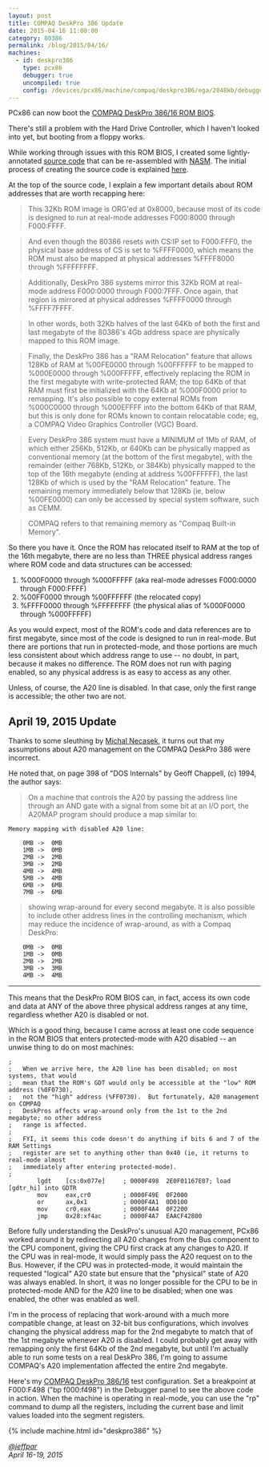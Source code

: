 ```yaml
---
layout: post
title: COMPAQ DeskPro 386 Update
date: 2015-04-16 11:00:00
category: 80386
permalink: /blog/2015/04/16/
machines:
  - id: deskpro386
    type: pcx86
    debugger: true
    uncompiled: true
    config: /devices/pcx86/machine/compaq/deskpro386/ega/2048kb/debugger/machine.xml
---
```


PCx86 can now boot the [COMPAQ DeskPro 386/16 ROM BIOS](/devices/pcx86/rom/compaq/deskpro386/).

There's still a problem with the Hard Drive Controller, which I haven't looked into yet,
but booting from a floppy works.

While working through issues with this ROM BIOS, I created some lightly-annotated
[source code](/devices/pcx86/rom/compaq/deskpro386/1988-01-28/1988-01-28.asm) that can be re-assembled
with [NASM](http://www.nasm.us/).  The initial process of creating the source code is
explained [here](/devices/pcx86/rom/compaq/deskpro386/#recreating-rom-source-code).

At the top of the source code, I explain a few important details about ROM addresses that
are worth recapping here:

> This 32Kb ROM image is ORG'ed at 0x8000, because most of its code is designed to run
at real-mode addresses F000:8000 through F000:FFFF.

> And even though the 80386 resets with CS:IP set to F000:FFF0, the physical base address
of CS is set to %FFFF0000, which means the ROM must also be mapped at physical addresses
%FFFF8000 through %FFFFFFFF.

> Additionally, DeskPro 386 systems mirror this 32Kb ROM at real-mode address F000:0000
through F000:7FFF.  Once again, that region is mirrored at physical addresses %FFFF0000
through %FFFF7FFFF.

> In other words, both 32Kb halves of the last 64Kb of both the first and last megabyte
of the 80386's 4Gb address space are physically mapped to this ROM image.

> Finally, the DeskPro 386 has a "RAM Relocation" feature that allows 128Kb of RAM at
%00FE0000 through %00FFFFFF to be mapped to %000E0000 through %000FFFFF, effectively
replacing the ROM in the first megabyte with write-protected RAM; the top 64Kb of that
RAM must first be initialized with the 64Kb at %000F0000 prior to remapping.  It's also
possible to copy external ROMs from %000C0000 through %000EFFFF into the bottom 64Kb of
that RAM, but this is only done for ROMs known to contain relocatable code; eg, a COMPAQ
Video Graphics Controller (VGC) Board.

> Every DeskPro 386 system must have a MINIMUM of 1Mb of RAM, of which either 256Kb,
512Kb, or 640Kb can be physically mapped as conventional memory (at the bottom of the
first megabyte), with the remainder (either 768Kb, 512Kb, or 384Kb) physically mapped
to the top of the 16th megabyte (ending at address %00FFFFFF), the last 128Kb of which
is used by the "RAM Relocation" feature.  The remaining memory immediately below that
128Kb (ie, below %00FE0000) can only be accessed by special system software, such as CEMM.

> COMPAQ refers to that remaining memory as "Compaq Built-in Memory".

So there you have it.  Once the ROM has relocated itself to RAM at the top of the 16th
megabyte, there are no less than THREE physical address ranges where ROM code and data
structures can be accessed:

 1. %000F0000 through %000FFFFF (aka real-mode adresses F000:0000 through F000:FFFF)
 2. %00FF0000 through %00FFFFFF (the relocated copy)
 3. %FFFF0000 through %FFFFFFFF (the physical alias of %000F0000 through %000FFFFF)

As you would expect, most of the ROM's code and data references are to first megabyte,
since most of the code is designed to run in real-mode.  But there are portions that
run in protected-mode, and those portions are much less consistent about which address
range to use -- no doubt, in part, because it makes no difference.  The ROM does
not run with paging enabled, so any physical address is as easy to access as any other.

Unless, of course, the A20 line is disabled.  In that case, only the first range is
accessible; the other two are not.

April 19, 2015 Update
---
Thanks to some sleuthing by [Michal Necasek](http://os2museum.com/), it turns out that my
assumptions about A20 management on the COMPAQ DeskPro 386 were incorrect.

He noted that, on page 398 of "DOS Internals" by Geoff Chappell, (c) 1994, the author says:

> On a machine that controls the A20 by passing the address line through an AND gate with a
signal from some bit at an I/O port, the A20MAP program should produce a map similar to:

	Memory mapping with disabled A20 line:
	
	    0MB ->  0MB
	    1MB ->  0MB
	    2MB ->  2MB
	    3MB ->  2MB
	    4MB ->  4MB
	    5MB ->  4MB
	    6MB ->  6MB
	    7MB ->  6MB

> showing wrap-around for every second megabyte. It is also possible to include other address lines
in the controlling mechanism, which may reduce the incidence of wrap-around, as with a Compaq
DeskPro:

	    0MB ->  0MB
	    1MB ->  0MB
	    2MB ->  2MB
	    3MB ->  3MB
	    4MB ->  4MB

---

This means that the DeskPro ROM BIOS can, in fact, access its own code and data at ANY of the above
three physical address ranges at any time, regardless whether A20 is disabled or not.

Which is a good thing, because I came across at least one code sequence in the ROM BIOS that enters
protected-mode with A20 disabled -- an unwise thing to do on most machines: 

	;
	;   When we arrive here, the A20 line has been disabled; on most systems, that would
	;   mean that the ROM's GDT would only be accessible at the "low" ROM address (%0F0730),
	;   not the "high" address (%FF0730).  But fortunately, A20 management on COMPAQ
	;   DeskPros affects wrap-around only from the 1st to the 2nd megabyte; no other address
	;   range is affected.
	;
	;   FYI, it seems this code doesn't do anything if bits 6 and 7 of the RAM Settings
	;   register are set to anything other than 0x40 (ie, it returns to real-mode almost
	;   immediately after entering protected-mode).
	;
	        lgdt    [cs:0x077e]     ; 0000F498  2E0F01167E07; load [gdtr_hi] into GDTR
	        mov     eax,cr0         ; 0000F49E  0F2000
	        or      ax,0x1          ; 0000F4A1  0D0100
	        mov     cr0,eax         ; 0000F4A4  0F2200
	        jmp     0x28:xf4ac      ; 0000F4A7  EAACF42800

Before fully understanding the DeskPro's unusual A20 management, PCx86 worked around it by
redirecting all A20 changes from the Bus component to the CPU component, giving the CPU first
crack at any changes to A20.  If the CPU was in real-mode, it would simply pass the A20 request
on to the Bus. However, if the CPU was in protected-mode, it would maintain the requested
"logical" A20 state but ensure that the "physical" state of A20 was always enabled.  In short,
it was no longer possible for the CPU to be in protected-mode AND for the A20 line to be disabled;
when one was enabled, the other was enabled as well.

I'm in the process of replacing that work-around with a much more compatible change, at least
on 32-bit bus configurations, which involves changing the physical address map for the 2nd megabyte
to match that of the 1st megabyte whenever A20 is disabled.  I could probably get away with remapping
only the first 64Kb of the 2nd megabyte, but until I'm actually able to run some tests on a real
DeskPro 386, I'm going to assume COMPAQ's A20 implementation affected the entire 2nd megabyte.

Here's my [COMPAQ DeskPro 386/16](/devices/pcx86/machine/compaq/deskpro386/ega/2048kb/debugger/) test
configuration.  Set a breakpoint at F000:F498 ("bp f000:f498") in the Debugger panel to see the above
code in action.  When the machine is operating in real-mode, you can use the "rp" command to dump all
the registers, including the current base and limit values loaded into the segment registers.

{% include machine.html id="deskpro386" %}

*[@jeffpar](http://jeffpar.com)*  
*April 16-19, 2015*
